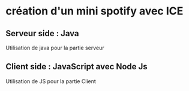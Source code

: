 # création d'un mini spotify avec ICE
## Serveur side : Java
Utilisation de java pour la partie serveur
## Client side : JavaScript avec Node Js
Utilisation de JS pour la partie Client